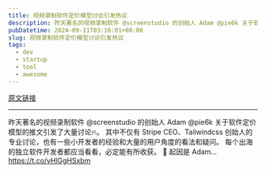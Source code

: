 ```yaml
---
title: 视频录制软件定价模型讨论引发热议
description: 昨天著名的视频录制软件 @screenstudio 的创始人 Adam @pie6k 关于软件定价模型的推文引发了大量讨论🔥。 其中不仅有 Stripe CEO、Tailwindcss 创始人的专业讨论，也有一些小开发者的经验和大量的用户角度的看法和疑问。 每个出海的独立软件开发者都应当看看，必定能有所收获。 💬 起因是 Adam… 
pubDatetime: 2024-09-11T03:16:01+08:00
slug: 视频录制软件定价模型讨论引发热议
tags: 
  - dev
  - startup
  - tool
  - awesome
---
```


[原文链接](https://x.com/s1ntone/status/1833550557770092683?s=12&t=D3VZWD30-f7ylSHW3OdYgQ)

---

昨天著名的视频录制软件 @screenstudio 的创始人 Adam @pie6k 关于软件定价模型的推文引发了大量讨论🔥。 其中不仅有 Stripe CEO、Tailwindcss 创始人的专业讨论，也有一些小开发者的经验和大量的用户角度的看法和疑问。 每个出海的独立软件开发者都应当看看，必定能有所收获。 💬 起因是 Adam… https://t.co/vHlGgHSxbm
